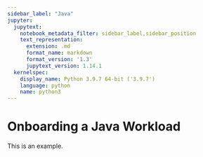 ```yaml
---
sidebar_label: "Java"
jupyter:
  jupytext:
    notebook_metadata_filter: sidebar_label,sidebar_position
    text_representation:
      extension: .md
      format_name: markdown
      format_version: '1.3'
      jupytext_version: 1.14.1
  kernelspec:
    display_name: Python 3.9.7 64-bit ('3.9.7')
    language: python
    name: python3
---
```


# Onboarding a Java Workload

This is an example.
